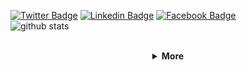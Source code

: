 [![Twitter Badge](https://img.shields.io/badge/-Robson_Gomes-1ca0f1?style=flat-square&logo=twitter&logoColor=white&link=https://twitter.com/_rob_ec)](https://twitter.com/_rob_ec)
[![Linkedin Badge](https://img.shields.io/badge/-Robson_Gomes-blue?style=flat-square&logo=Linkedin&logoColor=white&link=https://www.linkedin.com/in/robson-m-gomes//)](https://www.linkedin.com/in/robson-m-gomes/)
[![Facebook  Badge](https://img.shields.io/badge/Facebook-%231877F2.svg?&style=flat-square&logo=facebook&logoColor=white)](https://facebook.com/rob.in.draft)
<br />
![github stats](https://github-readme-stats.vercel.app/api?username=rob-ec&show_icons=true)

<br />

<details align="center">

<summary> <b> More </b></summary>


<p><small>Get in touch: </small><br />
  <a href="mailto:robson.mesquita56@gmail.com">
    <img
         src="https://img.shields.io/badge/-Robson_Gomes-c14438?style=flat-square&logo=Gmail&logoColor=white&link=mailto:robson.mesquita56@gmail.com"     
         alt="robson.mesquita56@gmail.com"
    />
  </a>
</p>

<b>My stack:</b>
<p> Frontend:<br />
  <img 
       src="https://img.shields.io/badge/-HTML5-E34F26?style=flat-square&logo=html5&logoColor=FFFFFF"
       alt="HTML5"
  />
  <img 
       src="https://img.shields.io/badge/-CSS3-1572B6?style=flat-square&logo=css3"
       alt="CSS3"
  />
  <img
       src="https://img.shields.io/badge/-JavaScript-F7DF1E?style=flat-square&logo=javascript&logoColor=FFFFFF"
       alt="JavaScript"
  />
  <img
       src="https://img.shields.io/badge/-React-%23282C34?style=flat-square&logo=react"
       alt="React"
  />
  <img
       src="https://img.shields.io/badge/-jQuery-0769AD?style=flat-square&logo=jquery"
       alt="jQuery"
  />
</p>
<p> Backend/Database:<br />
  <img
       src="https://img.shields.io/badge/-Apache-D22128?style=flat-square&logo=apache"
       alt="apache"
  />
  <img 
       src="https://img.shields.io/badge/-MariaDB-003545?style=flat-square&logo=mariadb&logoColor=FFFFFF"
       alt="MariaDB"
  />
  <img 
       src="https://img.shields.io/badge/-PHP-777BB4?style=flat-square&logo=php&logoColor=FFFFFF"
       alt="PHP"
  />
</p>
<p> OS:<br />
  <img 
       src="http://img.shields.io/badge/-Windows-0078D6?style=flat-square&logo=windows&logoColor=ffffff"
       alt="Windows"
  />
  <img 
       src="http://img.shields.io/badge/-Arch_Linux-1793D1?style=flat-square&logo=arch-linux&logoColor=ffffff"
       alt="Arch Linux"
  />
  <img 
       src="http://img.shields.io/badge/-Debian-A81D33?style=flat-square&logo=debian&logoColor=ffffff"
       alt="Debian"
  />
</p>

<p> Others:<br />
  <img 
       src="http://img.shields.io/badge/-VS%20Code-007ACC?style=flat-square&logo=visual-studio-code&logoColor=ffffff"
       alt="VS Code"
  />
  <img
       src="https://img.shields.io/badge/-Docker-black?style=flat-square&logo=docker"
       alt="Docker"
  />
  <img
       src="https://img.shields.io/badge/-Git-%23F05032?style=flat-square&logo=git&logoColor=%23ffffff"
       alt="Git"
  />
  <img 
       src="https://img.shields.io/badge/-GitHub-181717?style=flat-square&logo=github"
       alt="GitHub"
  />
</p>
</details>
